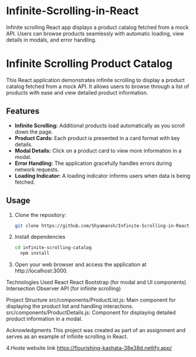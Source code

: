 # Infinite-Scrolling-in-React
Infinite scrolling React app displays a product catalog fetched from a mock API. Users can browse products seamlessly with automatic loading, view details in modals, and error handling.

# Infinite Scrolling Product Catalog

This React application demonstrates infinite scrolling to display a product catalog fetched from a mock API. It allows users to browse through a list of products with ease and view detailed product information.

## Features

- **Infinite Scrolling:** Additional products load automatically as you scroll down the page.
- **Product Cards:** Each product is presented in a card format with key details.
- **Modal Details:** Click on a product card to view more information in a modal.
- **Error Handling:** The application gracefully handles errors during network requests.
- **Loading Indicator:** A loading indicator informs users when data is being fetched.

## Usage

1. Clone the repository:

      ```bash
      git clone https://github.com/Shyamansh/Infinite-Scrolling-in-React
2. Install dependencies
     ```bash
     cd infinite-scrolling-catalog
       npm install
     ```

3. Open your web browser and access the application at http://localhost:3000.

  Technologies Used
  React
  React Bootstrap (for modal and UI components)
  Intersection Observer API (for infinite scrolling)
  
  Project Structure
  src/components/ProductList.js: Main component for displaying the product list and handling interactions.
  src/components/ProductDetails.js: Component for displaying detailed product information in a modal.
  
  Acknowledgments
  This project was created as part of an assignment and serves as an example of infinite scrolling in React.

4.Hoste website link
      https://flourishing-kashata-38e38d.netlify.app/
